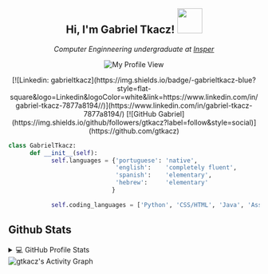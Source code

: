 <p align="center">
 <h2 align="center"> Hi, I'm Gabriel Tkacz! <img src="https://media.giphy.com/media/SuZY20qLNE3Hq/giphy.gif" width="50"></h2>
 <p align="center"><em>Computer Enginneering undergraduate at <a href="https://www.insper.edu.br/en/">Insper</a></em></p>
</p>

<p align="center">
<img alt="My Profile View" src="https://gpvc.arturio.dev/gtkacz" />
</p>

<p align="center">
[![Linkedin: gabrieltkacz](https://img.shields.io/badge/-gabrieltkacz-blue?style=flat-square&logo=Linkedin&logoColor=white&link=https://www.linkedin.com/in/gabriel-tkacz-7877a8194//)](https://www.linkedin.com/in/gabriel-tkacz-7877a8194/)
[![GitHub Gabriel](https://img.shields.io/github/followers/gtkacz?label=follow&style=social)](https://github.com/gtkacz)
</p>

```python
class GabrielTkacz:
      def __init__(self):
            self.languages = {'portuguese': 'native',
                              'english':    'completely fluent',
                              'spanish':    'elementary',
                              'hebrew':     'elementary'
                             }
                           
            self.coding_languages = ['Python', 'CSS/HTML', 'Java', 'Assembly', 'VHDL', ]    
```

## Github Stats

<details> 
  <summary>💻 GitHub Profile Stats</summary>
  <br/>
    <img alt="gtkacz's Github Stats" src="https://github-readme-stats.vercel.app/api?username=gtkacz&show_icons=true&count_private=true&bg_color=0D1117&title_color=56A1F7&text_color=C9D1D9&icon_color=F9826C&hide_border=true" />
  <img alt="gtkacz's Top Languages" src="https://github-readme-stats.vercel.app/api/top-langs/?username=gtkacz&langs_count=6&layout=compact&bg_color=0D1117&title_color=56A1F7&text_color=C9D1D9&icon_color=F9826C&hide_border=true" />
  <br/>
  <b>Note:</b> Top languages is only a metric of the languages on my personal repos and doesn't reflect experience or skill level.
</details>

<img alt="gtkacz's Activity Graph" src="https://activity-graph.herokuapp.com/graph?username=gtkacz&bg_color=0D1117&color=5BCDEC&line=5BCDEC&point=FFFFFF&hide_border=true" />
